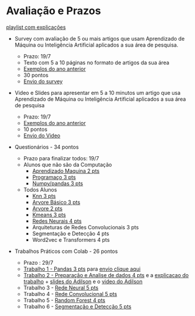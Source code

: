 # Avaliação e Prazos

[playlist com explicações](https://youtu.be/HFHuGfpaiaw)


* Survey com avaliação de 5 ou mais artigos que usam Aprendizado de Máquina ou Inteligência Artificial aplicados a sua área de pesquisa.
    * Prazo: 19/7
    * Texto com 5 a 10 páginas no formato de artigos da sua área
    * [Exemplos do ano anterior](https://docs.google.com/document/d/1jVZnxh3E266Kn3GTUCmXg2aMAiSml0QwV7nh9rrja6w/edit?usp=sharing)
    * 30 pontos
    * [Envio do survey](https://forms.gle/siL4LjjKkjm5zHFm7)
* Video e Slides para apresentar em 5 a 10 minutos um artigo que usa Aprendizado de Máquina ou Inteligência Artificial aplicados a sua área de pesquisa
    * Prazo: 19/7
    * [Exemplos do ano anterior](https://docs.google.com/document/d/1GCfwWVaz6JkTbzr-Z7cY4kc0ikT5Tamp-WX4xHLNq7U/edit?usp=sharing)
    * 10 pontos
    * [Envio do Video](https://forms.gle/QejQNwMRh3DbXYq46)
* Questionários - 34 pontos
    * Prazo para finalizar todos: 19/7
    * Alunos que não são da Computação
      * [Aprendizado Maquina 2 pts](https://forms.gle/bAzSjLXMDBuPiUVJ9)
      * [Programaço 3 pts](https://forms.gle/Kmfa8kfE7ukkLt6k7)
      * [Numpy/pandas 3 pts](https://forms.gle/pRsxW1k7qZRY8LyDA)
    * Todos Alunos
      * [Knn 3 pts](https://forms.gle/fiwHwVucTJDJ83hw9)
      * [Arvore Básico 3 pts](https://forms.gle/Hj7pnnKFyvJPeoUr5)
      * [Arvore 2 pts](https://forms.gle/frmPDq5knyu45BJ17)
      * [Kmeans 3 pts](https://forms.gle/4cuu8LLcEhjmtLPk6)
      * [Redes Neurais 4 pts](https://forms.gle/S8ex2uBEEPg7qMVc8)
      * Arquiteturas de Redes Convolucionais 3 pts
      * Segmentação e Detecção 4 pts  
      * Word2vec e Transformers  4 pts

* Trabalhos Práticos com Colab - 26 pontos
   * Prazo : 29/7
   * [Trabalho 1 - Pandas 3 pts](https://colab.research.google.com/drive/1rUlcUze00BSriWMDFWrHze781nRbvtZi?usp=sharing) para [envio clique aqui](https://forms.gle/hZH3w4jbQXU75zkn7)
   * [Trabalho 2 - Preparação e Analise de dados 4 pts](https://colab.research.google.com/drive/1mAPIaTOEpxtWZW35YjHJkchKMDb1nMX5?usp=sharing) e a [explicacao do trabalho](https://www.youtube.com/playlist?list=PLcvOyD_LMr6nddpu6v3Z28-yEAKuC38E9) + [slides do Adilson](https://docs.google.com/presentation/d/1HkZRF2ko6AyU2cyQCS5uaNPgeYAmdIqaShK6R2_Av-4/edit?usp=sharing) e o [video do Adilson](https://www.youtube.com/watch?v=kU3SpBnuFRo)
   * Trabalho 3 - [Rede Neural 5 pts](https://github.com/arduinoufv/inf620/blob/main/aulas/avalia%C3%A7%C3%A3o/Trabalho3.md)
   * Trabalho 4 - [Rede Convolucional 5 pts](https://github.com/arduinoufv/inf620/blob/main/aulas/avalia%C3%A7%C3%A3o/trabalho4.md)
   * Trabalho 5 - [Random Forest 4 pts](https://github.com/arduinoufv/inf620/blob/main/aulas/avalia%C3%A7%C3%A3o/trabalho5.md)
   * Trabalho 6 - [Segmentação e Detecção 5 pts](https://github.com/arduinoufv/inf620/blob/main/aulas/avalia%C3%A7%C3%A3o/trabalho6.md)

